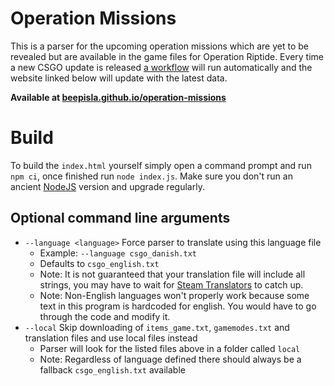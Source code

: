 # Operation Missions

This is a parser for the upcoming operation missions which are yet to be revealed but are available in the game files for Operation Riptide. Every time a new CSGO update is released [a workflow](https://github.com/BeepIsla/operation-missions/actions) will run automatically and the website linked below will update with the latest data.

**Available at [beepisla.github.io/operation-missions](https://beepisla.github.io/operation-missions)**

# Build

To build the `index.html` yourself simply open a command prompt and run `npm ci`, once finished run `node index.js`.
Make sure you don't run an ancient [NodeJS](https://nodejs.org/) version and upgrade regularly.

## Optional command line arguments

- `--language <language>` Force parser to translate using this language file
  - Example: `--language csgo_danish.txt`
  - Defaults to `csgo_english.txt`
  - Note: It is not guaranteed that your translation file will include all strings, you may have to wait for [Steam Translators](https://translation.steampowered.com/) to catch up.
  - Note: Non-English languages won't properly work because some text in this program is hardcoded for english. You would have to go through the code and modify it.
- `--local` Skip downloading of `items_game.txt`, `gamemodes.txt` and translation files and use local files instead
  - Parser will look for the listed files above in a folder called `local`
  - Note: Regardless of language defined there should always be a fallback `csgo_english.txt` available
